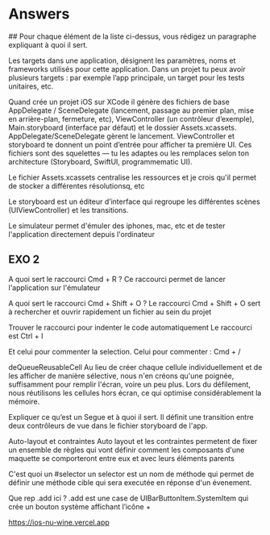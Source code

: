 # Answers

## Pour chaque élément de la liste ci-dessus, vous rédigez un paragraphe expliquant à quoi il sert.

Les targets dans une application, désignent les paramètres, noms et frameworks utilisés pour cette application. Dans un projet tu peux avoir plusieurs targets : par exemple l’app principale, un target pour les tests unitaires, etc.

Quand crée un projet iOS sur XCode il génère des fichiers de base AppDelegate / SceneDelegate (lancement, passage au premier plan, mise en arrière-plan, fermeture, etc), ViewController (un contrôleur d’exemple), Main.storyboard (interface par défaut) et le dossier Assets.xcassets. AppDelegate/SceneDelegate gèrent le lancement. ViewController et storyboard te donnent un point d’entrée pour afficher ta première UI. Ces fichiers sont des squelettes — tu les adaptes ou les remplaces selon ton architecture (Storyboard, SwiftUI, programmematic UI).

Le fichier Assets.xcassets centralise les ressources et je crois qu'il permet de stocker a différentes résolutionsq, etc 

Le storyboard est un éditeur d’interface qui regroupe les différentes scènes (UIViewController) et les transitions. 

Le simulateur permet d'émuler des iphones, mac, etc et de tester l'application directement depuis l'ordinateur

## EXO 2
A quoi sert le raccourci Cmd + R ?
Ce raccourci permet de lancer l'application sur l'émulateur 

A quoi sert le raccourci Cmd + Shift + O ?
Le raccourci Cmd + Shift + O sert à rechercher et ouvrir rapidement un fichier au sein du projet 

Trouver le raccourci pour indenter le code automatiquement
Le raccourci est Ctrl + I

Et celui pour commenter la selection.
Celui pour commenter : Cmd + /

deQueueReusableCell
Au lieu de créer chaque cellule individuellement et de les afficher de manière sélective, nous n'en créons qu'une poignée, suffisamment pour remplir l'écran, voire un peu plus. Lors du défilement, nous réutilisons les cellules hors écran, ce qui optimise considérablement la mémoire.

Expliquer ce qu’est un Segue et à quoi il sert.
Il définit une transition entre deux contrôleurs de vue dans le fichier storyboard de l'app. 

Auto-layout et contraintes 
Auto layout et les contraintes permetent de fixer un ensemble de règles qui vont définir comment les composants d'une maquette se comporteront entre eux et avec leurs éléments parents


C'est quoi un #selector 
un selector est un nom de méthode qui permet de définir une méthode cible qui sera executée en réponse d'un évenement.

Que rep .add ici ? 
.add est une case de UIBarButtonItem.SystemItem qui crée un bouton système affichant l’icône +


https://ios-nu-wine.vercel.app
